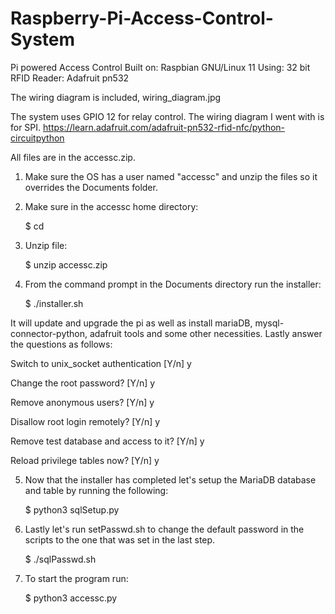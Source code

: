 # Raspberry-Pi-Access-Control-System
Pi powered Access Control
Built on: Raspbian GNU/Linux 11
Using: 32 bit
RFID Reader: Adafruit pn532


The wiring diagram is included, wiring_diagram.jpg


The system uses GPIO 12 for relay control. The wiring diagram I went with is for SPI.
https://learn.adafruit.com/adafruit-pn532-rfid-nfc/python-circuitpython


All files are in the accessc.zip.


1. Make sure the OS has a user named "accessc" and unzip the files so it overrides the Documents folder.

2. Make sure in the accessc home directory:
    
     $ cd

3. Unzip file:
     
     $ unzip accessc.zip

4. From the command prompt in the Documents directory run the installer:
     
     $ ./installer.sh

It will update and upgrade the pi as well as install mariaDB, mysql-connector-python, adafruit tools and some other necessities. Lastly answer  the questions as follows:



Switch to unix_socket authentication [Y/n] y


Change the root password? [Y/n] y


Remove anonymous users? [Y/n] y


Disallow root login remotely? [Y/n] y


Remove test database and access to it? [Y/n] y


Reload privilege tables now? [Y/n] y



5. Now that the installer has completed let's setup the MariaDB database and table by running the following:
     
     $ python3 sqlSetup.py


6. Lastly let's run setPasswd.sh to change the default password in the scripts to the one that was set in the last step.
     
     $ ./sqlPasswd.sh


7. To start the program run:
     
     $ python3 accessc.py
